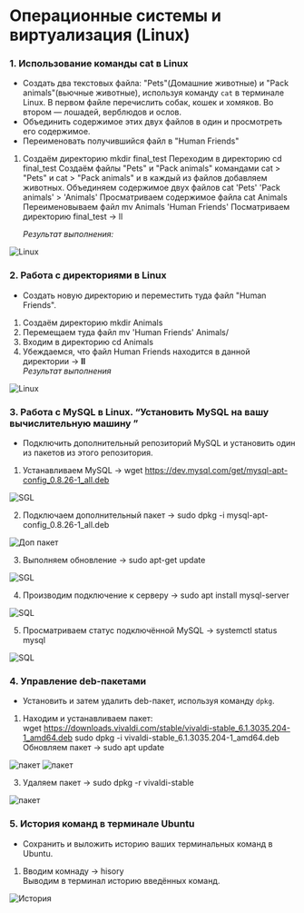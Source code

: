 # Операционные системы и виртуализация (Linux)

### 1. Использование команды cat в Linux
   - Создать два текстовых файла: "Pets"(Домашние животные) и "Pack animals"(вьючные животные), используя команду `cat` в терминале Linux. В первом файле перечислить собак, кошек и хомяков. Во втором — лошадей, верблюдов и ослов.
   - Объединить содержимое этих двух файлов в один и просмотреть его содержимое.
   - Переименовать получившийся файл в "Human Friends"

1. Создаём директорию mkdir final_test
   Переходим в директорию cd final_test
  Создаём файлы "Pets" и "Pack animals" командами cat > "Pets" и cat > "Pack animals" и в каждый из файлов добавляем животных.
  Объединяем содержимое двух файлов cat 'Pets' 'Pack animals' > 'Animals' 
   Просматриваем содержимое файла cat Animals
   Переименовываем файл mv Animals 'Human Friends'
   Посматриваем директорию final_test -> ll

   *Результат выполнения:*
<image src="images/Задание 1.png" alt="Linux">  

### 2. Работа с директориями в Linux
   - Создать новую директорию и переместить туда файл "Human Friends".

1. Создаём директорию mkdir Animals
2. Перемещаем туда файл mv 'Human Friends' Animals/
3. Входим в директорию cd Animals 
4. Убеждаемся, что файл Human Friends находится в данной директории -> **ll** <br>
   *Результат выполнения* 

<image src="images/Задание 2.png" alt="Linux">

### 3. Работа с MySQL в Linux. “Установить MySQL на вашу вычислительную машину ”
   - Подключить дополнительный репозиторий MySQL и установить один из пакетов из этого репозитория.
  
1. Устанавливаем MySQL -> wget https://dev.mysql.com/get/mysql-apt-config_0.8.26-1_all.deb 
   
<image src="images/Задание 3.png" alt="SGL">
   
2. Подключаем дополнительный пакет -> sudo dpkg -i mysql-apt-config_0.8.26-1_all.deb

<image src="images/Задание 3.2 .png" alt="Доп пакет">

3. Выполняем обновление -> sudo apt-get update
   
<image src="images/Задание 3.3.png" alt="SGL">  

4. Производим подключение к серверу -> sudo apt install mysql-server 

<image src="images/Задание 3.4.png" alt="SQL"> 

5. Просматриваем статус подключённой  MySQL -> systemctl status mysql

<image src="images/Задание 3.5.png" alt="SQL"> 

### 4. Управление deb-пакетами
   - Установить и затем удалить deb-пакет, используя команду `dpkg`.

1. Находим и устанавливаем пакет:  
wget https://downloads.vivaldi.com/stable/vivaldi-stable_6.1.3035.204-1_amd64.deb
sudo dpkg -i vivaldi-stable_6.1.3035.204-1_amd64.deb
Обновляем пакет -> sudo apt update 

<image src="images/Задание 4.png" alt="пакет">
<image src="images/Задание 4.2.png" alt="пакет">

 
3. Удаляем пакет -> sudo dpkg -r vivaldi-stable 
   
<image src="images/Задание 4.3.png" alt="пакет">

### 5. История команд в терминале Ubuntu
   - Сохранить и выложить историю ваших терминальных команд в Ubuntu.
  
1. Вводим комнаду -> hisory <br> Выводим в терминал историю введённых команд.

<image src="images/Задание 5.png" alt="История">








 

